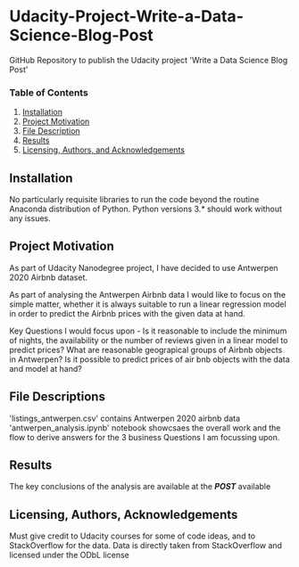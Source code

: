 

# Udacity-Project-Write-a-Data-Science-Blog-Post
GitHub Repository to publish the Udacity project 'Write a Data Science Blog Post'
### Table of Contents

1. [Installation](#installation)
2. [Project Motivation](#motivation)
3. [File Description](#files)
4. [Results](#results)
5. [Licensing, Authors, and Acknowledgements](#licensing)

## Installation <a name="installation"></a>

No particularly requisite libraries to run the code beyond the routine Anaconda distribution of Python. Python versions 3.* should work without any issues.

## Project Motivation<a name="motivation"></a>

As part of Udacity Nanodegree project, I have decided to use Antwerpen 2020 Airbnb dataset.

As part of analysing the Antwerpen Airbnb data I would like to focus on the simple matter, whether it is always suitable to run a linear regression model in order to predict the Airbnb prices with the given data at hand.

Key Questions I would focus upon - 
Is it reasonable to include the minimum of nights, the availability or the number of reviews given in a linear model to predict prices? 
What are reasonable geograpical groups of Airbnb objects in Antwerpen? 
Is it possible to predict prices of air bnb objects with the data and model at hand?

## File Descriptions <a name="files"></a>

'listings_antwerpen.csv' contains Antwerpen 2020 airbnb data 'antwerpen_analysis.ipynb' notebook showcsaes the overall work and the flow to derive answers for the 3 business Questions I am focussing upon.

## Results<a name="results"></a>

The key conclusions of the analysis are available at the ***POST*** available



## Licensing, Authors, Acknowledgements<a name="licensing"></a>

Must give credit to Udacity courses for some of code ideas, and to StackOverflow for the data.
Data is directly taken from StackOverflow and licensed under the ODbL license
